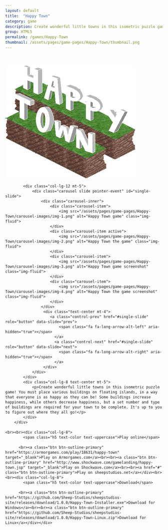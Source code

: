 ```yaml
---
layout: default
title:  "Happy Town"
category: game
description: Create wonderful little towns in this isometric puzzle game! You must place various buildings on floating islands, in a way that everyone is as happy as they can be! 
group: HTML5
permalink: /games/Happy-Town
thumbnail: /assets/pages/game-pages/Happy-Town/thumbnail.png
---
```



<!-- header title -->
<section class="page-title header-padding" style="background-image:url(/assets/pages/game-pages/Happy-Town/banner.png);background-size:cover"><div class="container">
	<div class="row">
		<div class="col-lg-6">
			<br />
            <br />
            <div class="floating-noabs"><img alt="Happy Town logo" src="/assets/pages/game-pages/Happy-Town/Happy-Town-logo.png" class="img-fluid position-absolute-"></div>
			</div>
		</div>
	</div>
</section>

<!-- Content start -->
<section>
<div class="container">
		<div class="row justify-content-center">
			

			<div class="col-lg-12 mt-5">
				<div class="carousel slide pointer-event" id="single-slide">
					<div class="carousel-inner">
						<div class="carousel-item">
							<img src="/assets/pages/game-pages/Happy-Town/carousel-images/img-1.png" alt="Happy Town game" class="img-fluid">
						</div>
						<div class="carousel-item active">
							<img src="/assets/pages/game-pages/Happy-Town/carousel-images/img-2.png" alt="Happy Town the game" class="img-fluid">
						</div>
						<div class="carousel-item">
							<img src="/assets/pages/game-pages/Happy-Town/carousel-images/img-3.png" alt="Happy Town game screenshot" class="img-fluid">
						</div>
						<div class="carousel-item">
							<img src="/assets/pages/game-pages/Happy-Town/carousel-images/img-4.png" alt="Happy Town the game screenshot" class="img-fluid">
						</div>
					</div>
					 <div class="text-center mt-4">
					 	<a class="control-prev" href="#single-slide" role="button" data-slide="prev">
						    <span class="fa fa-long-arrow-alt-left" aria-hidden="true"></span>
						  </a>
						  <a class="control-next" href="#single-slide" role="button" data-slide="next">
						    <span class="fa fa-long-arrow-alt-right" aria-hidden="true"></span>
						  </a>
					 </div>
				</div>
			</div>
			<div class="col-lg-8 text-center mt-5">
				<p>Create wonderful little towns in this isometric puzzle game! You must place various buildings on floating islands, in a way that everyone is as happy as they can be! Some buildings increase happiness, while others decrease happiness, but a set number and type of buildings are required for your town to be complete. It's up to you to figure out where they all go!</p>
			</div>
		</div>

	<br><br><div class="col-lg-8">
            <span class="h5 text-color text-uppercase">Play online</span>
            
          <br><a class="btn btn-outline-primary" href="https://armorgames.com/play/18631/happy-town" target="_blank">Play on Armorgames.com</a><br><br><a class="btn btn-outline-primary" href="http://www.shockwave.com/gamelanding/happy-town.jsp" target="_blank">Play on Shockwave.com</a><br><br><a href="#" class="btn btn-outline-primary">Play on sheepstudios.net</a></div><br><br><div class="col-lg-8">
            <span class="h5 text-color text-uppercase">Download</span>
            
          <br><a class="btn btn-outline-primary" href="https://github.com/Sheep-Studios/sheepstudios-site/releases/download/1.0.0/Happy-Town-Installer.exe">Download for Windows</a><br><br><a class="btn btn-outline-primary" href="https://github.com/Sheep-Studios/sheepstudios-site/releases/download/1.0.0/Happy-Town-Linux.zip">Download for Linux</a></div></div>
</section>
<!-- Content end -->
